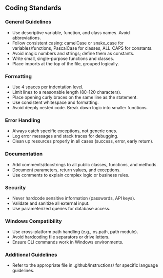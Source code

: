 ## Coding Standards

### General Guidelines

- Use descriptive variable, function, and class names. Avoid abbreviations.
- Follow consistent casing: camelCase or snake_case for variables/functions, PascalCase for classes, ALL_CAPS for constants.
- Avoid magic numbers and strings; define them as constants.
- Write small, single-purpose functions and classes.
- Place imports at the top of the file, grouped logically.

### Formatting

- Use 4 spaces per indentation level.
- Limit lines to a reasonable length (80-120 characters).
- Place opening curly braces on the same line as the statement.
- Use consistent whitespace and formatting.
- Avoid deeply nested code. Break down logic into smaller functions.

### Error Handling

- Always catch specific exceptions, not generic ones.
- Log error messages and stack traces for debugging.
- Clean up resources properly in all cases (success, error, early return).

### Documentation

- Add comments/docstrings to all public classes, functions, and methods.
- Document parameters, return values, and exceptions.
- Use comments to explain complex logic or business rules.

### Security

- Never hardcode sensitive information (passwords, API keys).
- Validate and sanitize all external input.
- Use parameterized queries for database access.

### Windows Compatibility

- Use cross-platform path handling (e.g., os.path, path module).
- Avoid hardcoding file separators or drive letters.
- Ensure CLI commands work in Windows environments.

### Additional Guidelines

- Refer to the appropriate file in .github/instructions/ for specific language guidelines.
